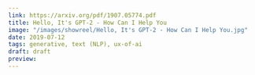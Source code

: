 ```yaml
---
link: https://arxiv.org/pdf/1907.05774.pdf
title: Hello, It's GPT-2 - How Can I Help You
image: "/images/showreel/Hello, It's GPT-2 - How Can I Help You.jpg"
date: 2019-07-12
tags: generative, text (NLP), ux-of-ai
draft: draft
preview:
---
```



